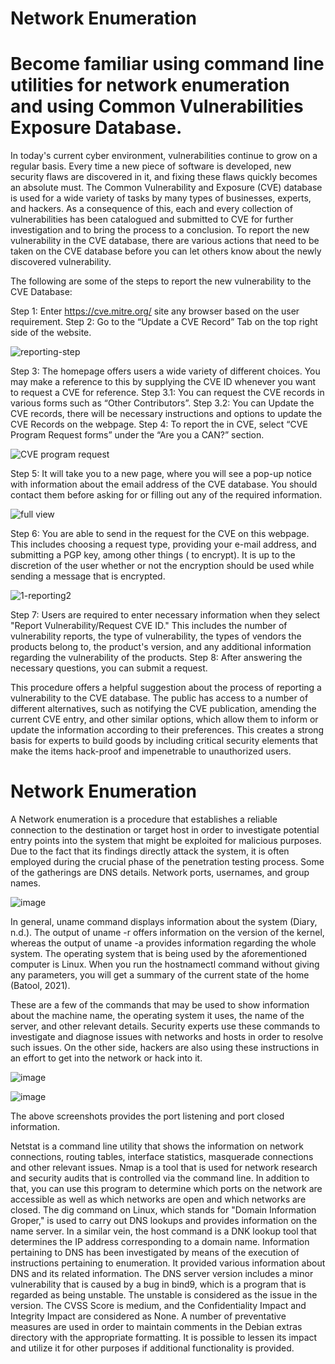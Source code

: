 # Network Enumeration

# Become familiar using command line utilities for network enumeration and using Common Vulnerabilities Exposure Database.

In today's current cyber environment, vulnerabilities continue to grow on a regular basis. Every time a new piece of software is developed, new security flaws are discovered in it, and fixing these flaws quickly becomes an absolute must. The Common Vulnerability and Exposure (CVE) database is used for a wide variety of tasks by many types of businesses, experts, and hackers. As a consequence of this, each and every collection of vulnerabilities has been catalogued and submitted to CVE for further investigation and to bring the process to a conclusion. To report the new vulnerability in the CVE database, there are various actions that need to be taken on the CVE database before you can let others know about the newly discovered vulnerability.

The following are some of the steps to report the new vulnerability to the CVE Database:

Step 1: Enter https://cve.mitre.org/ site any browser based on the user requirement. 
Step 2: Go to the “Update a CVE Record” Tab on the top right side of the website.

![reporting-step](https://github.com/Ibarsjoel1234/Network-Enumeration/assets/35426719/f91bcb12-c2a1-4e56-a77f-b805069e5ab9)

Step 3: The homepage offers users a wide variety of different choices. You may make a reference to this by supplying the CVE ID whenever you want to request a CVE for reference.
            Step 3.1: You can request the CVE records in various forms such as “Other Contributors”.
            Step 3.2: You can Update the CVE records, there will be necessary instructions and options to update the CVE Records on the webpage.
Step 4: To report the in CVE, select “CVE Program Request forms” under the “Are you a CAN?” section.

![CVE program request ](https://github.com/Ibarsjoel1234/Network-Enumeration/assets/35426719/cab0c43a-ba19-498d-86d6-04862554f876)

Step 5: It will take you to a new page, where you will see a pop-up notice with information about the email address of the CVE database. You should contact them before asking for or filling out any of the required information.


![full view](https://github.com/Ibarsjoel1234/Network-Enumeration/assets/35426719/21aa5950-6c02-4d7f-8ec2-00e64ab6c933)


Step 6: You are able to send in the request for the CVE on this webpage. This includes choosing a request type, providing your e-mail address, and submitting a PGP key, among other things ( to encrypt). It is up to the discretion of the user whether or not the encryption should be used while sending a message that is encrypted. 


![1-reporting2](https://github.com/Ibarsjoel1234/Network-Enumeration/assets/35426719/886a342e-fdba-479f-810f-d34b416546c3)

Step 7: Users are required to enter necessary information when they select "Report Vulnerability/Request CVE ID." This includes the number of vulnerability reports, the type of vulnerability, the types of vendors the products belong to, the product's version, and any additional information regarding the vulnerability of the products. 
Step 8: After answering the necessary questions, you can submit a request. 

This procedure offers a helpful suggestion about the process of reporting a vulnerability to the CVE database. The public has access to a number of different alternatives, such as notifying the CVE publication, amending the current CVE entry, and other similar options, which allow them to inform or update the information according to their preferences. This creates a strong basis for experts to build goods by including critical security elements that make the items hack-proof and impenetrable to unauthorized users.


# Network Enumeration

A Network enumeration is a procedure that establishes a reliable connection to the destination or target host in order to investigate potential entry points into the system that might be exploited for malicious purposes. Due to the fact that its findings directly attack the system, it is often employed during the crucial phase of the penetration testing process. Some of the gatherings are DNS details. Network ports, usernames, and group names.


![image](https://github.com/Ibarsjoel1234/Network-Enumeration/assets/35426719/80836f57-6ed3-4890-bdfb-3759d2a00afc)


In general, uname command displays information about the system (Diary, n.d.). The output of uname -r offers information on the version of the kernel, whereas the output of uname -a provides information regarding the whole system. The operating system that is being used by the aforementioned computer is Linux. When you run the hostnamectl command without giving any parameters, you will get a summary of the current state of the home (Batool, 2021). 

These are a few of the commands that may be used to show information about the machine name, the operating system it uses, the name of the server, and other relevant details. Security experts use these commands to investigate and diagnose issues with networks and hosts in order to resolve such issues. On the other side, hackers are also using these instructions in an effort to get into the network or hack into it.


![image](https://github.com/Ibarsjoel1234/Network-Enumeration/assets/35426719/e3530203-cc15-41dc-9cfc-4ac76e8b6585)

![image](https://github.com/Ibarsjoel1234/Network-Enumeration/assets/35426719/289913f8-063f-432c-9c05-9eaa334e6d7a)

The above screenshots provides the port listening and port closed information.

Netstat is a command line utility that shows the information on network connections, routing tables, interface statistics, masquerade connections and other relevant issues.
Nmap is a tool that is used for network research and security audits that is controlled via the command line. In addition to that, you can use this program to determine which ports on the network are accessible as well as which networks are open and which networks are closed.
The dig command on Linux, which stands for "Domain Information Groper," is used to carry out DNS lookups and provides information on the name server. 
In a similar vein, the host command is a DNK lookup tool that determines the IP address corresponding to a domain name.
Information pertaining to DNS has been investigated by means of the execution of instructions pertaining to enumeration. 
It provided various information about DNS and its related information.
The DNS server version includes a minor vulnerability that is caused by a bug in bind9, which is a program that is regarded as being unstable. The unstable is considered as the issue in the version. The CVSS Score is medium, and the Confidentiality Impact and Integrity Impact are considered as None.
A number of preventative measures are used in order to maintain comments in the Debian extras directory with the appropriate formatting. It is possible to lessen its impact and utilize it for other purposes if additional functionality is provided.
 


